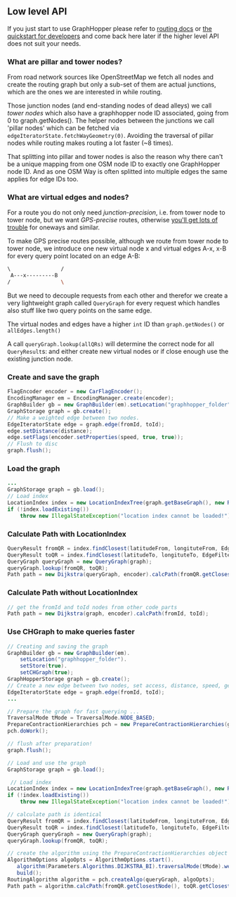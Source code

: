 ## Low level API

If you just start to use GraphHopper please refer to [routing docs](./routing.md)
or [the quickstart for developers](./quickstart-from-source.md)
and come back here later if the higher level API does not suit your needs.

### What are pillar and tower nodes?

From road network sources like OpenStreetMap we fetch all nodes and create the routing graph but 
only a sub-set of them are actual junctions, which are the ones we are interested in while routing.

Those junction nodes (and end-standing nodes of dead alleys) we call *tower nodes* which also 
have a graphhopper node ID associated, going from 0 to graph.getNodes(). 
The helper nodes between the junctions we call 'pillar nodes' which can be fetched via
`edgeIteratorState.fetchWayGeometry(0)`. Avoiding the traversal of pillar nodes while routing makes 
routing a lot faster (~8 times).

That splitting into pillar and tower nodes is also the reason why there can't be a unique mapping from 
one OSM node ID to exactly one GraphHopper node ID. And as one OSM Way is often splitted into multiple 
edges the same applies for edge IDs too.

### What are virtual edges and nodes?

For a route you do not only need *junction-precision*, i.e. from tower node to tower node, but we want 
*GPS-precise* routes, otherwise [you'll get lots of trouble](https://github.com/graphhopper/graphhopper/issues/27) 
for oneways and similar.

To make GPS precise routes possible, although we route from tower node to tower node, we introduce one new 
virtual node x and virtual edges A-x, x-B for every query point located on an edge A-B:

```bash
\                /
 A---x---------B
/                \
```

But we need to decouple requests from each other and therefor we create a very lightweight graph called 
`QueryGraph` for every request which handles also stuff like two query points on the same edge.

The virtual nodes and edges have a higher `int` ID than `graph.getNodes()` or `allEdges.length()`

A call `queryGraph.lookup(allQRs)` will determine the correct node for all `QueryResult`s: and either 
create new virtual nodes or if close enough use the existing junction node.

### Create and save the graph

```java
FlagEncoder encoder = new CarFlagEncoder();
EncodingManager em = EncodingManager.create(encoder);
GraphBuilder gb = new GraphBuilder(em).setLocation("graphhopper_folder").setStore(true);
GraphStorage graph = gb.create();
// Make a weighted edge between two nodes.
EdgeIteratorState edge = graph.edge(fromId, toId);
edge.setDistance(distance);
edge.setFlags(encoder.setProperties(speed, true, true));
// Flush to disc
graph.flush();
```

### Load the graph

```java
...
GraphStorage graph = gb.load();
// Load index
LocationIndex index = new LocationIndexTree(graph.getBaseGraph(), new RAMDirectory("graphhopper_folder", true));
if (!index.loadExisting())
    throw new IllegalStateException("location index cannot be loaded!");
```

### Calculate Path with LocationIndex

```java
QueryResult fromQR = index.findClosest(latitudeFrom, longituteFrom, EdgeFilter.ALL_EDGES);
QueryResult toQR = index.findClosest(latitudeTo, longituteTo, EdgeFilter.ALL_EDGES);
QueryGraph queryGraph = new QueryGraph(graph);
queryGraph.lookup(fromQR, toQR);
Path path = new Dijkstra(queryGraph, encoder).calcPath(fromQR.getClosestNode(), toQR.getClosestNode());
```

### Calculate Path without LocationIndex

```java
// get the fromId and toId nodes from other code parts
Path path = new Dijkstra(graph, encoder).calcPath(fromId, toId);
```

### Use CHGraph to make queries faster

```java
// Creating and saving the graph
GraphBuilder gb = new GraphBuilder(em).
    setLocation("graphhopper_folder").
    setStore(true).
    setCHGraph(true);
GraphHopperStorage graph = gb.create();
// Create a new edge between two nodes, set access, distance, speed, geometry, ..
EdgeIteratorState edge = graph.edge(fromId, toId);
...

// Prepare the graph for fast querying ...
TraversalMode tMode = TraversalMode.NODE_BASED;
PrepareContractionHierarchies pch = new PrepareContractionHierarchies(ghStorage, encoder, weighting, tMode);
pch.doWork();

// flush after preparation!
graph.flush();

// Load and use the graph
GraphStorage graph = gb.load();

 // Load index
LocationIndex index = new LocationIndexTree(graph.getBaseGraph(), new RAMDirectory("graphhopper_folder", true));
if (!index.loadExisting())
    throw new IllegalStateException("location index cannot be loaded!");

// calculate path is identical
QueryResult fromQR = index.findClosest(latitudeFrom, longituteFrom, EdgeFilter.ALL_EDGES);
QueryResult toQR = index.findClosest(latitudeTo, longituteTo, EdgeFilter.ALL_EDGES);
QueryGraph queryGraph = new QueryGraph(graph);
queryGraph.lookup(fromQR, toQR);

// create the algorithm using the PrepareContractionHierarchies object
AlgorithmOptions algoOpts = AlgorithmOptions.start().
   algorithm(Parameters.Algorithms.DIJKSTRA_BI).traversalMode(tMode).weighting(weighting).
   build();
RoutingAlgorithm algorithm = pch.createAlgo(queryGraph, algoOpts);
Path path = algorithm.calcPath(fromQR.getClosestNode(), toQR.getClosestNode());
```
